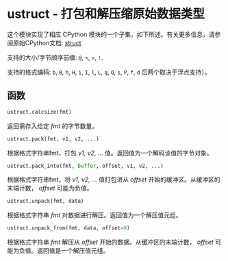 ustruct - 打包和解压缩原始数据类型
======================================================

这个模块实现了相应 CPython 模块的一个子集，如下所述。有关更多信息，请参阅原始CPython文档: [struct](https://docs.python.org/zh-cn/3/library/struct.html#module-struct)


支持的大小/字节顺序前缀: ``@``, ``<``, ``>``, ``!``.

支持的格式编码: ``b``, ``B``, ``h``, ``H``, ``i``, ``I``, ``l``,
``L``, ``q``, ``Q``, ``s``, ``P``, ``f``, ``d`` 后两个取决于浮点支持）。

函数
---------

```python
ustruct.calcsize(fmt)
```
   返回需存入给定 *fmt* 的字节数量。

```python
ustruct.pack(fmt, v1, v2, ...)
```
   根据格式字符串fmt，打包 *v1, v2, ...* 值。返回值为一个解码该值的字节对象。

```python
ustruct.pack_into(fmt, buffer, offset, v1, v2, ...)
```
   根据格式字符串fmt，将 *v1, v2, ...* 值打包进从 *offset* 开始的缓冲区。从缓冲区的末端计数， *offset* 可能为负值。

```python
ustruct.unpack(fmt, data)
```
   根据格式字符串 *fmt* 对数据进行解压。返回值为一个解压值元组。

```python
ustruct.unpack_from(fmt, data, offset=0)
```
   根据格式字符串 *fmt* 解压从 *offset* 开始的数据。从缓冲区的末端计数， *offset* 可能为负值。返回值是一个解压值元组。